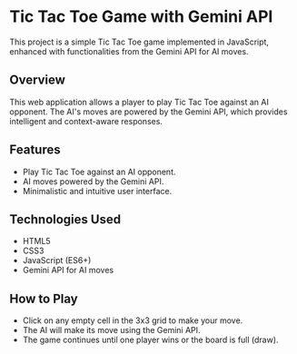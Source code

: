 # Tic Tac Toe Game with Gemini API

This project is a simple Tic Tac Toe game implemented in JavaScript, enhanced with functionalities from the Gemini API for AI moves.

## Overview

This web application allows a player to play Tic Tac Toe against an AI opponent. The AI's moves are powered by the Gemini API, which provides intelligent and context-aware responses.

## Features

- Play Tic Tac Toe against an AI opponent.
- AI moves powered by the Gemini API.
- Minimalistic and intuitive user interface.

## Technologies Used

- HTML5
- CSS3
- JavaScript (ES6+)
- Gemini API for AI moves

## How to Play

- Click on any empty cell in the 3x3 grid to make your move.
- The AI will make its move using the Gemini API.
- The game continues until one player wins or the board is full (draw).


